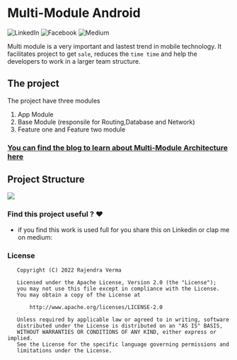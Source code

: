 # Multi-Module Android
![LinkedIn ](https://img.shields.io/badge/linkedin-%230077B5.svg?style=for-the-badge&logo=linkedin&logoColor=white)
![Facebook](https://img.shields.io/badge/Facebook-%231877F2.svg?style=for-the-badge&logo=Facebook&logoColor=white)
![Medium](https://img.shields.io/badge/Medium-12100E?style=for-the-badge&logo=medium&logoColor=white)

Multi module is a very important  and lastest trend in mobile technology. It facilitates project to get `sale`, reduces the `time time` and help the developers to work in a larger team structure.  


## The project 

The project have three modules 
1. App Module 
2. Base Module  (responsile for Routing,Database and Network)
3. Feature one  and Feature two module


### [You can find the blog to learn about  Multi-Module Architecture here](https://medium.com/@r-rajaram)
## Project Structure
<p align="start">
    <img src="https://s3.ap-south-1.amazonaws.com/mindorks-server-uploads/feature-dependenct-base-d29d996b697942a8.jpg">
</p>




### Find this project useful ? :heart:

* if you find this work is used full for you share this on Linkedin or clap me on medium:

### License
```
   Copyright (C) 2022 Rajendra Verma

   Licensed under the Apache License, Version 2.0 (the "License");
   you may not use this file except in compliance with the License.
   You may obtain a copy of the License at

       http://www.apache.org/licenses/LICENSE-2.0

   Unless required by applicable law or agreed to in writing, software
   distributed under the License is distributed on an "AS IS" BASIS,
   WITHOUT WARRANTIES OR CONDITIONS OF ANY KIND, either express or implied.
   See the License for the specific language governing permissions and
   limitations under the License.
```


